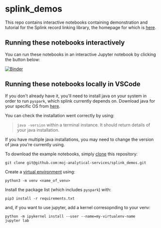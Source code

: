 # splink_demos

This repo contains interactive notebooks containing demonstration and tutorial for the Splink record linking library, the homepage for which is [here](https://github.com/moj-analytical-services/splink).

## Running these notebooks interactively

You can run these notebooks in an interactive Jupyter notebook by clicking the button below:

[![Binder](https://mybinder.org/badge.svg)](https://mybinder.org/v2/gh/moj-analytical-services/splink_demos/master?urlpath=lab/tree/index.ipynb)

## Running these notebooks locally in VSCode

If you don't already have it, you'll need to install java on your system in order to run `pyspark`, which splink currently depends on.
Download java for your specific OS from [here](https://www.java.com/en/download/manual.jsp).

You can check the installation went correctly by using:

> `java -version`
> within a terminal instance. It should return details of your java installation.

If you have multiple java installations, you may need to change the version of java you're currently using.

To download the example notebooks, simply [clone](https://docs.github.com/en/repositories/creating-and-managing-repositories/cloning-a-repository#cloning-a-repository) this repository:

```
git clone git@github.com:moj-analytical-services/splink_demos.git
```

Create a [virtual environment](https://docs.python.org/3/library/venv.html) using:

```
python3 -m venv <name_of_venv>
```

Install the package list (which includes `pyspark`) with:

```
pip3 install -r requirements.txt
```

and, if you want to use jupyter, add a kernel corresopnding to your venv:

```
python -m ipykernel install --user --name=my-virtualenv-name
jupyter lab
```
